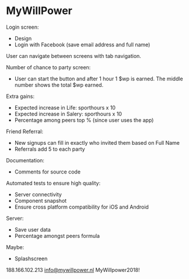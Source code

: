 #  MyWillPower

Login screen:
- Design
- Login with Facebook (save email address and full name)

User can navigate between screens with tab navigation.

Number of chance to party screen:
- User can start the button and after 1 hour 1 $wp is earned. The middle number shows the total $wp earned.

Extra gains:
- Expected increase in Life: sporthours x 10
- Expected increase in Salery: sporthours x 10
- Percentage among peers top % (since user uses
the app)

Friend Referral:
- New signups can fill in exactly who invited them based on Full Name
- Referrals add 5 to each party

Documentation: 
- Comments for source code

Automated tests to ensure high quality:
- Server connectivity
- Component snapshot
- Ensure cross platform compatibility for iOS and Android

Server:
- Save user data
- Percentage amongst peers formula

Maybe:
- Splashscreen

188.166.102.213
info@mywillpower.nl
MyWillpower2018!